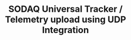 ---
layout: docwithnav
title: SODAQ Universal Tracker / Telemetry upload using UDP Integration
description: SODAQ Universal Tracker telemetry upload
hidetoc: "true"
redirect_to: "/docs/samples/sodaq/sodaq-udp/"
---